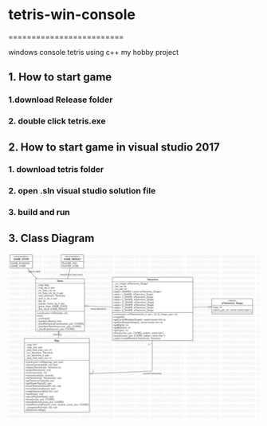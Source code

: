 # tetris-win-console

=========================

windows console tetris using c++
my hobby project


## 1. How to start game
 ### 1.download Release folder
 ### 2. double click tetris.exe


## 2. How to start game in visual studio 2017
 ### 1. download tetris folder
 ### 2. open .sln visual studio solution file
 ### 3. build and run

## 3. Class Diagram

![tetris](https://github.com/rkdtlsdnr102/tetris-win-console/blob/master/class%20diagram.jpg)
